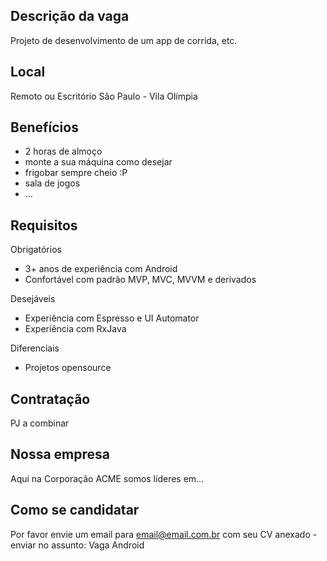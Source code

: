 ## Descrição da vaga

Projeto de desenvolvimento de um app de corrida, etc.

## Local

Remoto ou Escritório São Paulo - Vila Olímpia

## Benefícios

- 2 horas de almoço
- monte a sua máquina como desejar
- frigobar sempre cheio :P
- sala de jogos
- ...

## Requisitos

Obrigatórios
- 3+ anos de experiência com Android
- Confortável com padrão MVP, MVC, MVVM e derivados

Desejáveis
- Experiência com Espresso e UI Automator
- Experiência com RxJava

Diferenciais
- Projetos opensource

## Contratação

PJ a combinar

## Nossa empresa

Aqui na Corporação ACME somos líderes em...

## Como se candidatar

Por favor envie um email para email@email.com.br com seu CV anexado - enviar no assunto: Vaga Android
